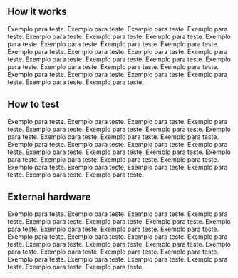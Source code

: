<!---

This file is used to generate your project datasheet. Please fill in the information below and delete any unused
sections.

You can also include images in this folder and reference them in the markdown. Each image must be less than
512 kb in size, and the combined size of all images must be less than 1 MB.
-->

## How it works

Exemplo para teste. Exemplo para teste. Exemplo para teste. Exemplo para teste. Exemplo para teste. Exemplo para teste. Exemplo para teste. 
Exemplo para teste. Exemplo para teste. Exemplo para teste. Exemplo para teste. Exemplo para teste. Exemplo para teste. Exemplo para teste. 
Exemplo para teste. Exemplo para teste. Exemplo para teste. Exemplo para teste. Exemplo para teste. Exemplo para teste. Exemplo para teste. 
Exemplo para teste. Exemplo para teste. Exemplo para teste. Exemplo para teste. Exemplo para teste. Exemplo para teste. Exemplo para teste. 


## How to test

Exemplo para teste. Exemplo para teste. Exemplo para teste. Exemplo para teste. Exemplo para teste. Exemplo para teste. Exemplo para teste. 
Exemplo para teste. Exemplo para teste. Exemplo para teste. Exemplo para teste. Exemplo para teste. Exemplo para teste. Exemplo para teste. 
Exemplo para teste. Exemplo para teste. Exemplo para teste. Exemplo para teste. Exemplo para teste. Exemplo para teste. Exemplo para teste. 
Exemplo para teste. Exemplo para teste. Exemplo para teste. Exemplo para teste. Exemplo para teste. Exemplo para teste. Exemplo para teste. 

## External hardware

Exemplo para teste. Exemplo para teste. Exemplo para teste. Exemplo para teste. Exemplo para teste. Exemplo para teste. Exemplo para teste. 
Exemplo para teste. Exemplo para teste. Exemplo para teste. Exemplo para teste. Exemplo para teste. Exemplo para teste. Exemplo para teste. 
Exemplo para teste. Exemplo para teste. Exemplo para teste. Exemplo para teste. Exemplo para teste. Exemplo para teste. Exemplo para teste. 
Exemplo para teste. Exemplo para teste. Exemplo para teste. Exemplo para teste. Exemplo para teste. Exemplo para teste. Exemplo para teste. 
